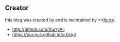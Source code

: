 
## Creator

this blog was created by and is maintained by **[Xurry](https://github.com/XurryAli).

* http://github.com/XurryAli
* https://xurryali.github.io/xrblog/

